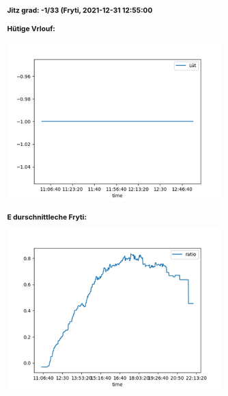 ### Jitz grad: -1/33 (Fryti, 2021-12-31 12:55:00

### Hütige Vrlouf:
![Graph](Today.png)

### E durschnittleche Fryti:
![Graph](Fryti.png)
